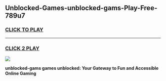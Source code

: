 
## Unblocked-Games-unblocked-gams-Play-Free-789u7
<h3>
<a href="https://premium76.site?title=unblocked-gams&ref=19M">CLICK TO PLAY</a></h3>
<hr>

<h3>
<a href="https://premium76.site?title=unblocked-gams&ref=19M">CLICK 2 PLAY</a>
  
</h3>

<a href="https://premium76.site?title=unblocked-gams&ref=19M"><img src="https://clearcache.store/games.png"></a>


**unblocked-gams games unblocked: Your Gateway to Fun and Accessible Online Gaming**
